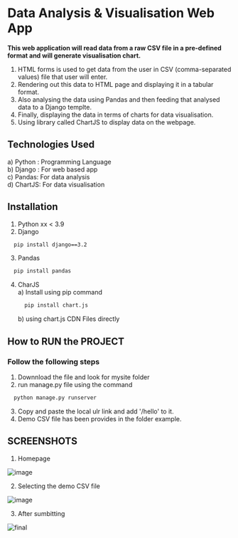 
# Data Analysis & Visualisation Web App

**This web application will read data from a raw CSV file in a pre-defined format and will generate visualisation chart.**
1) HTML forms is used to get data from the user in CSV (comma-separated values) file that user will enter.
2) Rendering out this data to HTML page and displaying it in a tabular format.
3) Also analysing the data using Pandas and then feeding that analysed data to a Django templte.
4) Finally, displaying the data in terms of charts for data visualisation. 
5) Using library called ChartJS to display data on the webpage.

## Technologies Used
a) Python : Programming Language    
b) Django : For web based app  
c) Pandas: For data analysis  
d) ChartJS: For data visualisation  

## Installation

1) Python xx < 3.9
2) Django 

```bash
  pip install django==3.2
```
3) Pandas 
```bash
  pip install pandas 
```
4) CharJS  
   a) Install using pip command 
   
      ```bash
        pip install chart.js
      ```  
   b) using chart.js CDN Files directly

## How to RUN the PROJECT
### Follow the following steps
1) Downnload the file and look for mysite folder  
2) run manage.py file using the command 
```bash
  python manage.py runserver 
```
3) Copy and paste the local ulr link and add '/hello' to it.  
4) Demo CSV file has been provides in the folder example.  

## SCREENSHOTS

1) Homepage  

![image](https://user-images.githubusercontent.com/102078863/208434977-6fee74d7-722c-455c-8708-fd5d34e56814.png)

2) Selecting the demo CSV file 
 
![image](https://user-images.githubusercontent.com/102078863/208435318-1b20d471-e57a-42ef-8400-83b316936894.png)

3) After sumbitting  

![final ](https://user-images.githubusercontent.com/102078863/208435974-7aa7fb36-8429-4525-9869-23312352b956.jpg)


